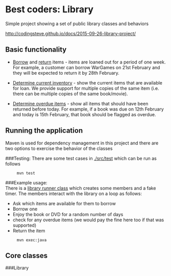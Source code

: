 

Best coders: Library
===================

Simple project showing a set of public library classes and behaviors

http://codingsteve.github.io/docs/2015-09-26-library-project/

Basic functionality
-------------------

 - [Borrow][ITEM1] and [return][ITEM2] items - 
   items are loaned out for a period of one week. 
   For example, a customer can borrow WarGames on 21st February and they will be expected to return it by 28th February.
   

 - [Determine current inventory][ITEM3] - show the current items that are available for loan. We provide support for multiple copies of the same item (i.e. there can be multiple copies of the same book/movie).  
   
 - [Determine overdue items][ITEM4] - show all items that should have been returned before today. 
   For example, if a book was due on 12th February and today is 15th February, that book should be flagged as overdue. 

 
Running the application
-----------------------
 
Maven is used for dependency management in this project and there are two options to exercise the behavior of the classes
 
###Testing: 
There are some test cases in [./src/test][TESTDIR] which can be run as follows
 
```
     mvn test
```     
     
###Example usage:  
There is a [library runner class][LRCLASS] which creates some members and a fake timer. The members interact with the library on a loop as follows:

- Ask which items are available for them to borrow
- Borrow one
- Enjoy the book or DVD for a random number of days
- check for any overdue items (we would pay the fine here too if that was supported)
- Return the item      
 
```
     mvn exec:java 
```


Core classes
------------

###Library




   
   [ITEM1]: https://github.com/codingSteve/library/issues/1
   [ITEM2]: https://github.com/codingSteve/library/issues/2
   [ITEM3]: https://github.com/codingSteve/library/issues/3
   [ITEM4]: https://github.com/codingSteve/library/issues/4
   [TESTDIR]: https://github.com/codingSteve/library/tree/master/src/test
   [LRCLASS]: https://github.com/codingSteve/library/blob/master/src/main/java/bestcoders/library/world/LibraryRunner.java